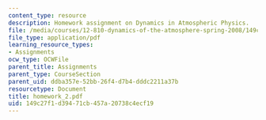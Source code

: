 ```yaml
---
content_type: resource
description: Homework assignment on Dynamics in Atmospheric Physics.
file: /media/courses/12-810-dynamics-of-the-atmosphere-spring-2008/149c27f1d39471cb457a20738c4ecf19_homework_2.pdf
file_type: application/pdf
learning_resource_types:
- Assignments
ocw_type: OCWFile
parent_title: Assignments
parent_type: CourseSection
parent_uid: ddba357e-52bb-26f4-d7b4-dddc2211a37b
resourcetype: Document
title: homework_2.pdf
uid: 149c27f1-d394-71cb-457a-20738c4ecf19
---
```

